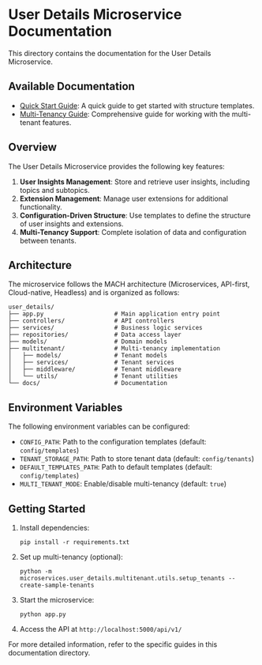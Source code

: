 # User Details Microservice Documentation

This directory contains the documentation for the User Details Microservice.

## Available Documentation

- [Quick Start Guide](quickstart.md): A quick guide to get started with structure templates.
- [Multi-Tenancy Guide](multi_tenancy_guide.md): Comprehensive guide for working with the multi-tenant features.

## Overview

The User Details Microservice provides the following key features:

1. **User Insights Management**: Store and retrieve user insights, including topics and subtopics.
2. **Extension Management**: Manage user extensions for additional functionality.
3. **Configuration-Driven Structure**: Use templates to define the structure of user insights and extensions.
4. **Multi-Tenancy Support**: Complete isolation of data and configuration between tenants.

## Architecture

The microservice follows the MACH architecture (Microservices, API-first, Cloud-native, Headless) and is organized as follows:

```
user_details/
├── app.py                    # Main application entry point
├── controllers/              # API controllers
├── services/                 # Business logic services
├── repositories/             # Data access layer
├── models/                   # Domain models
├── multitenant/              # Multi-tenancy implementation
│   ├── models/               # Tenant models
│   ├── services/             # Tenant services
│   ├── middleware/           # Tenant middleware
│   └── utils/                # Tenant utilities
└── docs/                     # Documentation
```

## Environment Variables

The following environment variables can be configured:

- `CONFIG_PATH`: Path to the configuration templates (default: `config/templates`)
- `TENANT_STORAGE_PATH`: Path to store tenant data (default: `config/tenants`)
- `DEFAULT_TEMPLATES_PATH`: Path to default templates (default: `config/templates`)
- `MULTI_TENANT_MODE`: Enable/disable multi-tenancy (default: `true`)

## Getting Started

1. Install dependencies:
   ```
   pip install -r requirements.txt
   ```

2. Set up multi-tenancy (optional):
   ```
   python -m microservices.user_details.multitenant.utils.setup_tenants --create-sample-tenants
   ```

3. Start the microservice:
   ```
   python app.py
   ```

4. Access the API at `http://localhost:5000/api/v1/`

For more detailed information, refer to the specific guides in this documentation directory. 